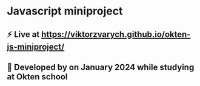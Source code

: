 # Javascript miniproject
## :zap: Live at https://viktorzvarych.github.io/okten-js-miniproject/
##  :wrench: Developed by on January 2024 while studying at Okten school
